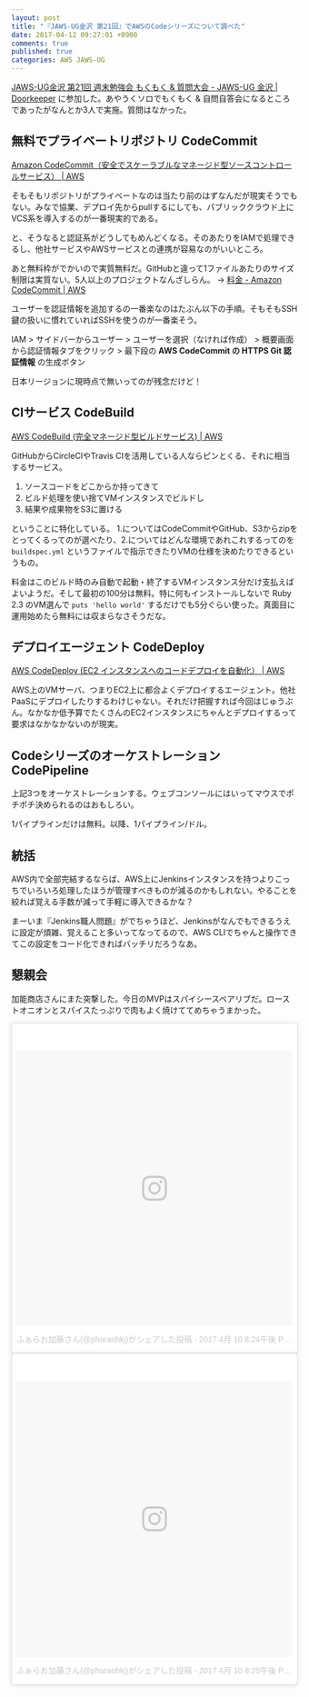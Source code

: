 ```yaml
---
layout: post
title: "『JAWS-UG金沢 第21回』でAWSのCodeシリーズについて調べた"
date: 2017-04-12 09:27:01 +0900
comments: true
published: true
categories: AWS JAWS-UG
---
```


[JAWS-UG金沢 第21回 週末勉強会 もくもく & 質問大会 - JAWS-UG 金沢 | Doorkeeper](https://jawsug-kanazawa.doorkeeper.jp/events/58885) に参加した。あやうくソロでもくもく & 自問自答会になるところであったがなんとか3人で実施。質問はなかった。

## 無料でプライベートリポジトリ CodeCommit

[Amazon CodeCommit（安全でスケーラブルなマネージド型ソースコントロールサービス） | AWS](https://aws.amazon.com/jp/codecommit/)

そもそもリポジトリがプライベートなのは当たり前のはずなんだが現実そうでもない。みなで協業、デプロイ先からpullするにしても、パブリッククラウド上にVCS系を導入するのが一番現実的である。

と、そうなると認証系がどうしてもめんどくなる。そのあたりをIAMで処理できるし、他社サービスやAWSサービスとの連携が容易なのがいいところ。

あと無料枠がでかいので実質無料だ。GitHubと違って1ファイルあたりのサイズ制限は実質ない。5人以上のプロジェクトなんざしらん。 → [料金 - Amazon CodeCommit | AWS](https://aws.amazon.com/jp/codecommit/pricing/)

ユーザーを認証情報を追加するの一番楽なのはたぶん以下の手順。そもそもSSH鍵の扱いに慣れていればSSHを使うのが一番楽そう。

IAM > サイドバーからユーザー > ユーザーを選択（なければ作成） > 概要画面から認証情報タブをクリック > 最下段の **AWS CodeCommit の HTTPS Git 認証情報** の生成ボタン

日本リージョンに現時点で無いってのが残念だけど！


## CIサービス CodeBuild

[AWS CodeBuild (完全マネージド型ビルドサービス) | AWS](https://aws.amazon.com/jp/codebuild/)

GitHubからCircleCIやTravis CIを活用している人ならピンとくる、それに相当するサービス。

1. ソースコードをどこからか持ってきて
2. ビルド処理を使い捨てVMインスタンスでビルドし
3. 結果や成果物をS3に置ける

ということに特化している。 1.についてはCodeCommitやGitHub、S3からzipをとってくるってのが選べたり、2.についてはどんな環境であれこれするってのを `buildspec.yml` というファイルで指示できたりVMの仕様を決めたりできるというもの。

料金はこのビルド時のみ自動で起動・終了するVMインスタンス分だけ支払えばよいようだ。そして最初の100分は無料。特に何もインストールしないで Ruby 2.3 のVM選んで `puts 'hello world'` するだけでも5分ぐらい使った。真面目に運用始めたら無料には収まらなさそうだな。


## デプロイエージェント CodeDeploy

[AWS CodeDeploy (EC2 インスタンスへのコードデプロイを自動化） | AWS](https://aws.amazon.com/jp/codedeploy/)

AWS上のVMサーバ、つまりEC2上に都合よくデプロイするエージェント。他社PaaSにデプロイしたりするわけじゃない。それだけ把握すれば今回はじゅうぶん。なかなか低予算でたくさんのEC2インスタンスにちゃんとデプロイするって要求はなかなかないのが現実。


## Codeシリーズのオーケストレーション CodePipeline

上記3つをオーケストレーションする。ウェブコンソールにはいってマウスでポチポチ決められるのはおもしろい。

1パイプラインだけは無料。以降、1パイプライン/ドル。


## 統括

AWS内で全部完結するならば、AWS上にJenkinsインスタンスを持つよりこっちでいろいろ処理したほうが管理すべきものが減るのかもしれない。やることを絞れば覚える手数が減って手軽に導入できるかな？

まーいま『Jenkins職人問題』がでちゃうほど、Jenkinsがなんでもできるうえに設定が煩雑、覚えること多いってなってるので、AWS CLIでちゃんと操作できてこの設定をコード化できればバッチリだろうなあ。


## 懇親会

加能商店さんにまた突撃した。今日のMVPはスパイシースペアリブだ。ローストオニオンとスパイスたっぷりで肉もよく焼けててめちゃうまかった。

<blockquote class="instagram-media" data-instgrm-version="7" style=" background:#FFF; border:0; border-radius:3px; box-shadow:0 0 1px 0 rgba(0,0,0,0.5),0 1px 10px 0 rgba(0,0,0,0.15); margin: 1px; max-width:658px; padding:0; width:99.375%; width:-webkit-calc(100% - 2px); width:calc(100% - 2px);"><div style="padding:8px;"> <div style=" background:#F8F8F8; line-height:0; margin-top:40px; padding:49.76851851851852% 0; text-align:center; width:100%;"> <div style=" background:url(data:image/png;base64,iVBORw0KGgoAAAANSUhEUgAAACwAAAAsCAMAAAApWqozAAAABGdBTUEAALGPC/xhBQAAAAFzUkdCAK7OHOkAAAAMUExURczMzPf399fX1+bm5mzY9AMAAADiSURBVDjLvZXbEsMgCES5/P8/t9FuRVCRmU73JWlzosgSIIZURCjo/ad+EQJJB4Hv8BFt+IDpQoCx1wjOSBFhh2XssxEIYn3ulI/6MNReE07UIWJEv8UEOWDS88LY97kqyTliJKKtuYBbruAyVh5wOHiXmpi5we58Ek028czwyuQdLKPG1Bkb4NnM+VeAnfHqn1k4+GPT6uGQcvu2h2OVuIf/gWUFyy8OWEpdyZSa3aVCqpVoVvzZZ2VTnn2wU8qzVjDDetO90GSy9mVLqtgYSy231MxrY6I2gGqjrTY0L8fxCxfCBbhWrsYYAAAAAElFTkSuQmCC); display:block; height:44px; margin:0 auto -44px; position:relative; top:-22px; width:44px;"></div></div><p style=" color:#c9c8cd; font-family:Arial,sans-serif; font-size:14px; line-height:17px; margin-bottom:0; margin-top:8px; overflow:hidden; padding:8px 0 7px; text-align:center; text-overflow:ellipsis; white-space:nowrap;"><a href="https://www.instagram.com/p/BSutkGDBe70/" style=" color:#c9c8cd; font-family:Arial,sans-serif; font-size:14px; font-style:normal; font-weight:normal; line-height:17px; text-decoration:none;" target="_blank">ふぁらお加藤さん(@pharaohkj)がシェアした投稿</a> - <time style=" font-family:Arial,sans-serif; font-size:14px; line-height:17px;" datetime="2017-04-11T03:24:33+00:00">2017 4月 10 8:24午後 PDT</time></p></div></blockquote> <script async defer src="//platform.instagram.com/en_US/embeds.js"></script>


<blockquote class="instagram-media" data-instgrm-version="7" style=" background:#FFF; border:0; border-radius:3px; box-shadow:0 0 1px 0 rgba(0,0,0,0.5),0 1px 10px 0 rgba(0,0,0,0.15); margin: 1px; max-width:658px; padding:0; width:99.375%; width:-webkit-calc(100% - 2px); width:calc(100% - 2px);"><div style="padding:8px;"> <div style=" background:#F8F8F8; line-height:0; margin-top:40px; padding:50.0% 0; text-align:center; width:100%;"> <div style=" background:url(data:image/png;base64,iVBORw0KGgoAAAANSUhEUgAAACwAAAAsCAMAAAApWqozAAAABGdBTUEAALGPC/xhBQAAAAFzUkdCAK7OHOkAAAAMUExURczMzPf399fX1+bm5mzY9AMAAADiSURBVDjLvZXbEsMgCES5/P8/t9FuRVCRmU73JWlzosgSIIZURCjo/ad+EQJJB4Hv8BFt+IDpQoCx1wjOSBFhh2XssxEIYn3ulI/6MNReE07UIWJEv8UEOWDS88LY97kqyTliJKKtuYBbruAyVh5wOHiXmpi5we58Ek028czwyuQdLKPG1Bkb4NnM+VeAnfHqn1k4+GPT6uGQcvu2h2OVuIf/gWUFyy8OWEpdyZSa3aVCqpVoVvzZZ2VTnn2wU8qzVjDDetO90GSy9mVLqtgYSy231MxrY6I2gGqjrTY0L8fxCxfCBbhWrsYYAAAAAElFTkSuQmCC); display:block; height:44px; margin:0 auto -44px; position:relative; top:-22px; width:44px;"></div></div><p style=" color:#c9c8cd; font-family:Arial,sans-serif; font-size:14px; line-height:17px; margin-bottom:0; margin-top:8px; overflow:hidden; padding:8px 0 7px; text-align:center; text-overflow:ellipsis; white-space:nowrap;"><a href="https://www.instagram.com/p/BSutuoJBMSy/" style=" color:#c9c8cd; font-family:Arial,sans-serif; font-size:14px; font-style:normal; font-weight:normal; line-height:17px; text-decoration:none;" target="_blank">ふぁらお加藤さん(@pharaohkj)がシェアした投稿</a> - <time style=" font-family:Arial,sans-serif; font-size:14px; line-height:17px;" datetime="2017-04-11T03:25:59+00:00">2017 4月 10 8:25午後 PDT</time></p></div></blockquote> <script async defer src="//platform.instagram.com/en_US/embeds.js"></script>
